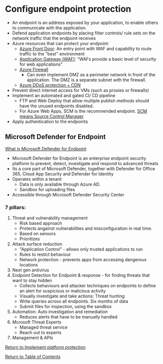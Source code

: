 # Configure endpoint protection

* An endpoint is an address exposed by your application, to enable others to communicate with the application.
* Defend application endpoints by placing filter controls/ rule sets on the network traffic that the endpoint receives
* Azure resources that can protect your endpoint:
   * [Azure Front Door](14-Configure%20Azure%20Front%20Door%20service%20as%20an%20Application%20Gateway.md): An entry point with WAF and capability to route traffic to the "best" environment
   * [Application Gateway (WAF)](15-Configure%20a%20Web%20Application%20Firewall%20(WAF)%20on%20Azure%20Application%20Gateway.md): "WAFs provide a basic level of security for web applications"
   * [Azure Firewall](12-Create%20and%20configure%20Azure%20Firewall.md)
        * Can even implement DMZ as a perimeter network in front of the application. The DMZ is a separate subnet with the firewall.
   * [Azure DDoS protection + CDN](19-Implement%20DDoS%20protection.md)
* Prevent direct internet access for VMs (such as proxies or firewalls)
* Implement an automated and gated CI/ CD pipeline
   * FTP and Web Deploy that allow multiple publish methods should have the unused endpoints disabled. 
   * For Azure Web Apps, SCM is the recommended endpoint. [SCM means Source Control Manager](https://azure.github.io/AppService/2021/03/03/Custom-domain-for-scm-site.html)
* Apply authentication to the endpoints

## Microsoft Defender for Endpoint

[What is Microsoft Defender for Endpoint](https://docs.microsoft.com/en-us/microsoft-365/security/defender-endpoint/microsoft-defender-endpoint)

* Microsoft Defender for Endpoint is an enterprise endpoint security platform to prevent, detect, investigate and respond to advanced threats
* Its a core part of Microsoft Defender, together with Defender for Office 365, Cloud App Security and Defender for Identity
* Operates within a tenant
   * Data is only available through Azure AD.
   * Sandbox for uploading files
* Accessible through Microsoft Defender Security Center

### 7 pillars:

1. Threat and vulnerability management
   * Risk based approach
   * Protects angainst vulnerabilities and misconfiguration in real time. 
   * Based on sensors
   * Prioritizes
1. Attack surface reduction
   * "Application Control" - allows only trusted applications to run
   * Rules to restict behaviour
   * Network protection - prevents apps from accessing dangerous locations
1. Next gen antivirus
1. Endpoint Detection for Endpoint & response - for finding threats that want to stay hidden
   * Collects behaviours and attacker techniques on endpoints to define an alert for suspicious or malicious activity
   * Visually investigate and take actions: Threat hunting
   * Write queries across all endpoints. Six months of data
   * Submit files for inspection, using the sandbox
1. Automation: Auto investigation and remediation
   * Reduces alerts that have to be manually handled
1. Mcrosoft Threat Experts
   * Managed threat service
   * Reach out to experts
1. Management & APIs


[Return to Implement platform protection](README.md)

[Return to Table of Contents](../README.md)